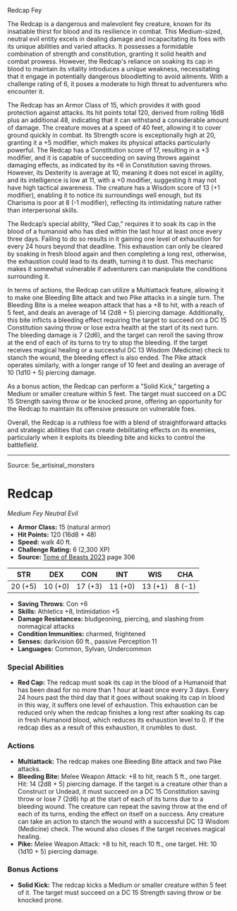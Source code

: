 <MonsterName/>Redcap</MonsterName>
<CreatureType/>Fey</CreatureType>

<summary>The Redcap is a dangerous and malevolent fey creature, known for its insatiable thirst for blood and its resilience in combat. This Medium-sized, neutral evil entity excels in dealing damage and incapacitating its foes with its unique abilities and varied attacks. It possesses a formidable combination of strength and constitution, granting it solid health and combat prowess. However, the Redcap's reliance on soaking its cap in blood to maintain its vitality introduces a unique weakness, necessitating that it engage in potentially dangerous bloodletting to avoid ailments. With a challenge rating of 6, it poses a moderate to high threat to adventurers who encounter it.</summary>

<detail>

The Redcap has an Armor Class of 15, which provides it with good protection against attacks. Its hit points total 120, derived from rolling 16d8 plus an additional 48, indicating that it can withstand a considerable amount of damage. The creature moves at a speed of 40 feet, allowing it to cover ground quickly in combat. Its Strength score is exceptionally high at 20, granting it a +5 modifier, which makes its physical attacks particularly powerful. The Redcap has a Constitution score of 17, resulting in a +3 modifier, and it is capable of succeeding on saving throws against damaging effects, as indicated by its +6 in Constitution saving throws. However, its Dexterity is average at 10, meaning it does not excel in agility, and its intelligence is low at 11, with a +0 modifier, suggesting it may not have high tactical awareness. The creature has a Wisdom score of 13 (+1 modifier), enabling it to notice its surroundings well enough, but its Charisma is poor at 8 (-1 modifier), reflecting its intimidating nature rather than interpersonal skills.

The Redcap’s special ability, "Red Cap," requires it to soak its cap in the blood of a humanoid who has died within the last hour at least once every three days. Failing to do so results in it gaining one level of exhaustion for every 24 hours beyond that deadline. This exhaustion can only be cleared by soaking in fresh blood again and then completing a long rest, otherwise, the exhaustion could lead to its death, turning it to dust. This mechanic makes it somewhat vulnerable if adventurers can manipulate the conditions surrounding it.

In terms of actions, the Redcap can utilize a Multiattack feature, allowing it to make one Bleeding Bite attack and two Pike attacks in a single turn. The Bleeding Bite is a melee weapon attack that has a +8 to hit, with a reach of 5 feet, and deals an average of 14 (2d8 + 5) piercing damage. Additionally, this bite inflicts a bleeding effect requiring the target to succeed on a DC 15 Constitution saving throw or lose extra health at the start of its next turn. The bleeding damage is 7 (2d6), and the target can reroll the saving throw at the end of each of its turns to try to stop the bleeding. If the target receives magical healing or a successful DC 13 Wisdom (Medicine) check to stanch the wound, the bleeding effect is also ended. The Pike attack operates similarly, with a longer range of 10 feet and dealing an average of 10 (1d10 + 5) piercing damage.

As a bonus action, the Redcap can perform a "Solid Kick," targeting a Medium or smaller creature within 5 feet. The target must succeed on a DC 15 Strength saving throw or be knocked prone, offering an opportunity for the Redcap to maintain its offensive pressure on vulnerable foes.

Overall, the Redcap is a ruthless foe with a blend of straightforward attacks and strategic abilities that can create debilitating effects on its enemies, particularly when it exploits its bleeding bite and kicks to control the battlefield.</detail>



---

Source: 5e_artisinal_monsters

# Redcap

*Medium* *Fey* *Neutral Evil*

- **Armor Class:** 15 (natural armor)
- **Hit Points:** 120 (16d8 + 48)
- **Speed:** walk 40 ft.
- **Challenge Rating:** 6 (2,300 XP)
- **Source:** [Tome of Beasts 2023](https://koboldpress.com/kpstore/product/tome-of-beasts-1-2023-edition/) page 306

| STR | DEX | CON | INT | WIS | CHA |
| --- | --- | --- | --- | --- | --- |
| 20 (+5) | 10 (+0) | 17 (+3) | 11 (+0) | 13 (+1) | 8 (-1) |

- **Saving Throws**: Con +6
- **Skills:** Athletics +8, Intimidation +5
- **Damage Resistances:** bludgeoning, piercing, and slashing from nonmagical attacks
- **Condition Immunities:** charmed, frightened
- **Senses:** darkvision 60 ft., passive Perception 11
- **Languages:** Common, Sylvan, Undercommon

### Special Abilities

- **Red Cap:** The redcap must soak its cap in the blood of a Humanoid that has been dead for no more than 1 hour at least once every 3 days. Every 24 hours past the third day that it goes without soaking its cap in blood in this way, it suffers one level of exhaustion. This exhaustion can be reduced only when the redcap finishes a long rest after soaking its cap in fresh Humanoid blood, which reduces its exhaustion level to 0. If the redcap dies as a result of this exhaustion, it crumbles to dust.

### Actions

- **Multiattack:** The redcap makes one Bleeding Bite attack and two Pike attacks.
- **Bleeding Bite:** Melee Weapon Attack: +8 to hit, reach 5 ft., one target. Hit: 14 (2d8 + 5) piercing damage. If the target is a creature other than a Construct or Undead, it must succeed on a DC 15 Constitution saving throw or lose 7 (2d6) hp at the start of each of its turns due to a bleeding wound. The creature can repeat the saving throw at the end of each of its turns, ending the effect on itself on a success. Any creature can take an action to stanch the wound with a successful DC 13 Wisdom (Medicine) check. The wound also closes if the target receives magical healing.
- **Pike:** Melee Weapon Attack: +8 to hit, reach 10 ft., one target. Hit: 10 (1d10 + 5) piercing damage.

### Bonus Actions

- **Solid Kick:** The redcap kicks a Medium or smaller creature within 5 feet of it. The target must succeed on a DC 15 Strength saving throw or be knocked prone.


